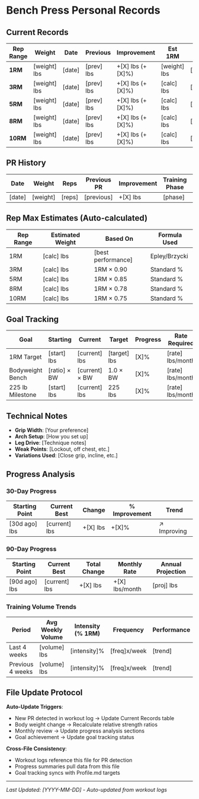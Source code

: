 # Bench Press Personal Records

## Current Records
| Rep Range | Weight | Date | Previous | Improvement | Est 1RM | Notes |
|-----------|--------|------|----------|-------------|---------|-------|
| **1RM** | [weight] lbs | [date] | [prev] lbs | +[X] lbs (+[X]%) | [weight] lbs | [context] |
| **3RM** | [weight] lbs | [date] | [prev] lbs | +[X] lbs (+[X]%) | [calc] lbs | [context] |
| **5RM** | [weight] lbs | [date] | [prev] lbs | +[X] lbs (+[X]%) | [calc] lbs | [context] |
| **8RM** | [weight] lbs | [date] | [prev] lbs | +[X] lbs (+[X]%) | [calc] lbs | [context] |
| **10RM** | [weight] lbs | [date] | [prev] lbs | +[X] lbs (+[X]%) | [calc] lbs | [context] |

## PR History
| Date | Weight | Reps | Previous PR | Improvement | Training Phase | Notes |
|------|--------|------|-------------|-------------|----------------|-------|
| [date] | [weight] | [reps] | [previous] | +[X] lbs | [phase] | [context] |

## Rep Max Estimates (Auto-calculated)
| Rep Range | Estimated Weight | Based On | Formula Used |
|-----------|------------------|----------|---------------|
| 1RM | [calc] lbs | [best performance] | Epley/Brzycki |
| 3RM | [calc] lbs | 1RM × 0.90 | Standard % |
| 5RM | [calc] lbs | 1RM × 0.85 | Standard % |
| 8RM | [calc] lbs | 1RM × 0.78 | Standard % |
| 10RM | [calc] lbs | 1RM × 0.75 | Standard % |

## Goal Tracking
| Goal | Starting | Current | Target | Progress | Rate Required | Est. Completion |
|------|----------|---------|--------|----------|---------------|----------------|
| 1RM Target | [start] lbs | [current] lbs | [target] lbs | [X]% | [rate] lbs/month | [date] |
| Bodyweight Bench | [ratio] × BW | [current] × BW | 1.0 × BW | [X]% | [rate] lbs/month | [date] |
| 225 lb Milestone | [start] lbs | [current] lbs | 225 lbs | [X]% | [rate] lbs/month | [date] |

## Technical Notes
- **Grip Width**: [Your preference]
- **Arch Setup**: [How you set up]
- **Leg Drive**: [Technique notes]
- **Weak Points**: [Lockout, off chest, etc.]
- **Variations Used**: [Close grip, incline, etc.]

## Progress Analysis

### 30-Day Progress
| Starting Point | Current Best | Change | % Improvement | Trend |
|----------------|--------------|--------|---------------|-------|
| [30d ago] lbs | [current] lbs | +[X] lbs | +[X]% | ↗️ Improving |

### 90-Day Progress  
| Starting Point | Current Best | Total Change | Monthly Rate | Annual Projection |
|----------------|--------------|--------------|--------------|-------------------|
| [90d ago] lbs | [current] lbs | +[X] lbs | +[X] lbs/month | [proj] lbs |

### Training Volume Trends
| Period | Avg Weekly Volume | Intensity (% 1RM) | Frequency | Performance |
|--------|-------------------|-------------------|-----------|-------------|
| Last 4 weeks | [volume] lbs | [intensity]% | [freq]x/week | [trend] |
| Previous 4 weeks | [volume] lbs | [intensity]% | [freq]x/week | [trend] |

## File Update Protocol

**Auto-Update Triggers**:
- New PR detected in workout log → Update Current Records table
- Body weight change → Recalculate relative strength ratios  
- Monthly review → Update progress analysis sections
- Goal achievement → Update goal tracking status

**Cross-File Consistency**:
- Workout logs reference this file for PR detection
- Progress summaries pull data from this file
- Goal tracking syncs with Profile.md targets

---
*Last Updated: [YYYY-MM-DD] - Auto-updated from workout logs*